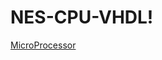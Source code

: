 # NES-CPU-VHDL!
[MicroProcessor](https://user-images.githubusercontent.com/37497989/130619807-4f465775-76ca-4549-8685-34311894669d.png)
